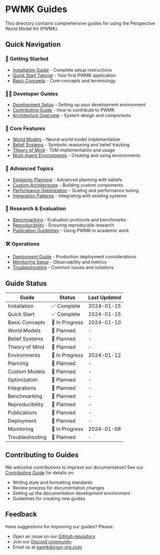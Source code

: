 # PWMK Guides

This directory contains comprehensive guides for using the Perspective World Model Kit (PWMK).

## Quick Navigation

### 🚀 Getting Started
- [Installation Guide](installation.md) - Complete setup instructions
- [Quick Start Tutorial](quickstart.md) - Your first PWMK application
- [Basic Concepts](concepts.md) - Core concepts and terminology

### 👩‍💻 Developer Guides
- [Development Setup](development.md) - Setting up your development environment
- [Contributing Guide](../CONTRIBUTING.md) - How to contribute to PWMK
- [Architecture Overview](../ARCHITECTURE.md) - System design and components

### 🧠 Core Features
- [World Models](world-models.md) - Neural world model implementation
- [Belief Systems](belief-systems.md) - Symbolic reasoning and belief tracking
- [Theory of Mind](theory-of-mind.md) - ToM implementation and usage
- [Multi-Agent Environments](environments.md) - Creating and using environments

### 🎯 Advanced Topics
- [Epistemic Planning](planning.md) - Advanced planning with beliefs
- [Custom Architectures](custom-models.md) - Building custom components
- [Performance Optimization](optimization.md) - Scaling and performance tuning
- [Integration Patterns](integrations.md) - Integrating with existing systems

### 🔬 Research & Evaluation
- [Benchmarking](benchmarking.md) - Evaluation protocols and benchmarks
- [Reproducibility](reproducibility.md) - Ensuring reproducible research
- [Publication Guidelines](publications.md) - Using PWMK in academic work

### 🛠️ Operations
- [Deployment Guide](deployment.md) - Production deployment considerations
- [Monitoring Setup](monitoring.md) - Observability and metrics
- [Troubleshooting](troubleshooting.md) - Common issues and solutions

## Guide Status

| Guide | Status | Last Updated |
|-------|--------|--------------|
| Installation | ✅ Complete | 2024-01-15 |
| Quick Start | ✅ Complete | 2024-01-15 |
| Basic Concepts | 🚧 In Progress | 2024-01-10 |
| World Models | 📝 Planned | - |
| Belief Systems | 📝 Planned | - |
| Theory of Mind | 📝 Planned | - |
| Environments | 🚧 In Progress | 2024-01-12 |
| Planning | 📝 Planned | - |
| Custom Models | 📝 Planned | - |
| Optimization | 📝 Planned | - |
| Integrations | 📝 Planned | - |
| Benchmarking | 📝 Planned | - |
| Reproducibility | 📝 Planned | - |
| Publications | 📝 Planned | - |
| Deployment | 📝 Planned | - |
| Monitoring | 🚧 In Progress | 2024-01-08 |
| Troubleshooting | 📝 Planned | - |

## Contributing to Guides

We welcome contributions to improve our documentation! See our [Contributing Guide](../CONTRIBUTING.md) for details on:

- Writing style and formatting standards
- Review process for documentation changes
- Setting up the documentation development environment
- Guidelines for creating new guides

## Feedback

Have suggestions for improving our guides? Please:
- Open an issue on our [GitHub repository](https://github.com/your-org/perspective-world-model-kit/issues)
- Join our [Discord community](https://discord.gg/your-org)
- Email us at [pwmk@your-org.com](mailto:pwmk@your-org.com)